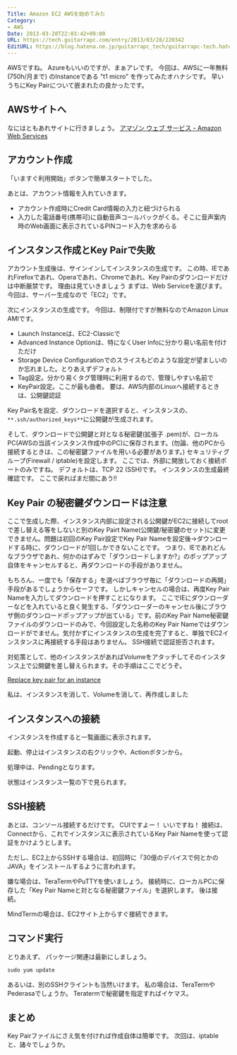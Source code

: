 ```yaml
---
Title: Amazon EC2 AWSを始めてみた
Category:
- AWS
Date: 2013-03-28T22:03:42+09:00
URL: https://tech.guitarrapc.com/entry/2013/03/28/220342
EditURL: https://blog.hatena.ne.jp/guitarrapc_tech/guitarrapc-tech.hatenablog.com/atom/entry/6802418398340424028
---
```


<!--
Date: 2013-03-28T22:03:42+09:00
URL: https://tech.guitarrapc.com/entry/2013/03/28/220342
-->

AWSですね。 Azureもいいのですが、まぁアレです。 今回は、AWSに一年無料(750h/月まで) のInstanceである "t1 micro" を作ってみたオハナシです。 早いうちにKey Pairについて嵌まれたの良かったです。
## AWSサイトへ
なにはともあれサイトに行きましょう。
[アマゾン ウェブ サービス - Amazon Web Services](http://aws.amazon.com/jp/)
## アカウント作成
「いますぐ利用開始」ボタンで簡単スタートでした。

あとは、アカウント情報を入れていきます。

- アカウント作成時にCredit Card情報の入力と紐づけられる
- 入力した電話番号(携帯可)に自動音声コールバックがくる。そこに音声案内時のWeb画面に表示されているPINコード入力を求めらる

## インスタンス作成とKey Pairで失敗

アカウント生成後は、サインインしてインスタンスの生成です。
この時、IEであれFirefoxであれ、Operaであれ、Chromeであれ、Key Pairのダウンロードだけは中断厳禁です。 理由は見ていきましょう
まずは、Web Serviceを選びます。 今回は、サーバー生成なので「EC2」です。

次にインスタンスの生成です。 今回は、制限付ですが無料なのでAmazon Linux AMIです。

* Launch Instanceは、EC2-Classicで
* Advanced Instance Optionは、特になくUser Infoに分かり易い名前を付けただけ
* Storage Device Configurationでのスライスもどのような設定が望ましいのか忘れました。とりあえずデフォルト
* Tag設定。分かり易くタグ管理時に利用するので、管理しやすい名前で
* KeyPair設定。ここが最も曲者。 要は、AWS内部のLinuxへ接続するときは、公開鍵認証

Key Pair名を設定、ダウンロードを選択すると、インスタンスの、`**.ssh/authorized_keys**`に公開鍵が生成されます。

そして、ダウンロードで公開鍵と対となる秘密鍵(拡張子 .pem)が、ローカルPC(AWSの当該インスタンス作成中のPC)に保存されます。(勿論、他のPCから接続するときは、この秘密鍵ファイルを用いる必要があります。)
セキュリティグループ(Firewall / iptable)を設定します。 ここでは、外部に開放しておく接続ポートのみですね。 デフォルトは、TCP 22 (SSH)です。 インスタンスの生成最終確認です。 ここで戻ればまだ間にあう!!

## Key Pair の秘密鍵ダウンロードは注意

ここで生成した際、インスタンス内部に設定される公開鍵がEC2に接続してrootで差し替える等をしないと別のKey Pairt Name(公開鍵/秘密鍵のセット)に変更できません。問題は初回のKey Pair設定でKey Pair Nameを設定後→ダウンロードする時に、ダウンロードが1回しかできないことです。 つまり、IEであれどんなブラウザであれ、何かのはずみで「ダウンロードしますか?」のポップアップ自体をキャンセルすると、再ダウンロードの手段がありません。

もちろん、一度でも「保存する」を選べばブラウザ毎に「ダウンロードの再開」手段があるでしょうからセーフです。 しかしキャンセルの場合は、再度Key Pair Nameを入力してダウンロードを押すことになります。
ここでIEにダウンローダーなどを入れていると良く発生する、「ダウンローダーのキャンセル後にブラウザ側のダウンロードポップアップが出ている」です。前のKey Pair Name秘密鍵ファイルのダウンロードのみで、今回設定した名称のKey Pair Nameではダウンロードがでません。気付かずにインスタンスの生成を完了すると、単独でEC2インスタンスに再接続する手段はありません。 SSH接続で認証拒否されます。

対処策として、他のインスタンスがあればVolumeをアタッチしてそのインスタンス上で公開鍵を差し替えられます。その手順はここでどうぞ。

[Replace key pair for an instance](https://forums.aws.amazon.com/msage.jspa?messageID=245314)

私は、インスタンスを消して、Volumeを消して、再作成しました


## インスタンスへの接続
インスタンスを作成すると一覧画面に表示されます。

起動、停止はインスタンスの右クリックや、Actionボタンから。

処理中は、Pendingとなります。

状態はインスタンス一覧の下で見られます。

## SSH接続
あとは、コンソール接続するだけです。 CUIですよー！ いいですね！ 接続は、Connectから、これでインスタンスに表示されているKey Pair Nameを使って認証をかけようとします。

ただし、EC2上からSSHする場合は、初回時に「30億のデバイスで何とかのJAVA」をインストールするように言われます。


嫌な場合は、TeraTermやPuTTYを使いましょう。 接続時に、ローカルPCに保存した「Key Pair Nameと対となる秘密鍵ファイル」を選択します。 後は接続。

MindTermの場合は、EC2サイト上からすぐ接続できます。

## コマンド実行
とりあえず、 パッケージ関連は最新にしましょう。

```ps1
sudo yum update
```


あるいは、別のSSHクライントも当然いけます。 私の場合は、TeraTermやPederasaでしょうか。 Teratermで秘密鍵を指定すればイケマス。

## まとめ
Key Pairファイルにさえ気を付ければ作成自体は簡単です。 次回は、iptableと、諸々でしょうか。
